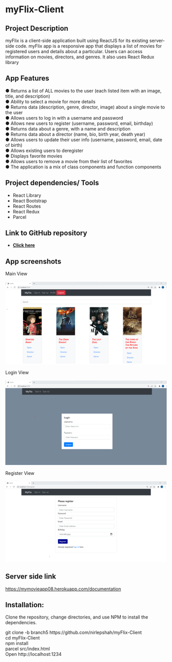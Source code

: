 # myFlix-Client

## <b> Project Description </b>

myFlix is a client-side application built using ReactJS for its existing server-side code. myFlix app is a responsive app that displays a list of movies for registered users and details about a particular. Users can access information on movies, directors, and genres. It also uses React Redux library

## <b> App Features </b>

● Returns a list of ALL movies to the user (each listed item with an image, title, and description) <br>
● Ability to select a movie for more details <br>
● Returns data (description, genre, director, image) about a single movie to the user<br>
● Allows users to log in with a username and password <br>
● Allows new users to register (username, password, email, birthday)<br>
● Returns data about a genre, with a name and description <br>
● Returns data about a director (name, bio, birth year, death year)<br>
● Allows users to update their user info (username, password, email, date of birth)<br>
● Allows existing users to deregister<br>
● Displays favorite movies<br>
● Allows users to remove a movie from their list of favorites<br>
● The application is a mix of class components and function components<br>

## Project dependencies/ Tools

- React Library
- React Bootstrap
- React Routes
- React Redux
- Parcel

## Link to GitHub repository

- **[Click here](https://github.com/nirlepshah/myFlix-Client/tree/branch4)**

## App screenshots

Main View <br>
<br>
![alt Main View](https://github.com/nirlepshah/myFlix-Client/blob/branch4/dist/img/MainView.png)

Login View <br>
<br>
![alt Main View](https://github.com/nirlepshah/myFlix-Client/blob/branch5/dist/img/LoginView.png)

Register View <br>
<br>
![alt Main View](https://github.com/nirlepshah/myFlix-Client/blob/branch5/dist/img/RegisterView.png)

## Server side link

https://mymovieapp08.herokuapp.com/documentation

## Installation:

Clone the repository, change directories, and use NPM to install the dependencies.

git clone -b branch5 https://<span></span>github.com/nirlepshah/myFlix-Client <br>
cd myFlix-Client <br>
npm install <br>
parcel src/index.html <br>
Open http://localhost:1234

#
